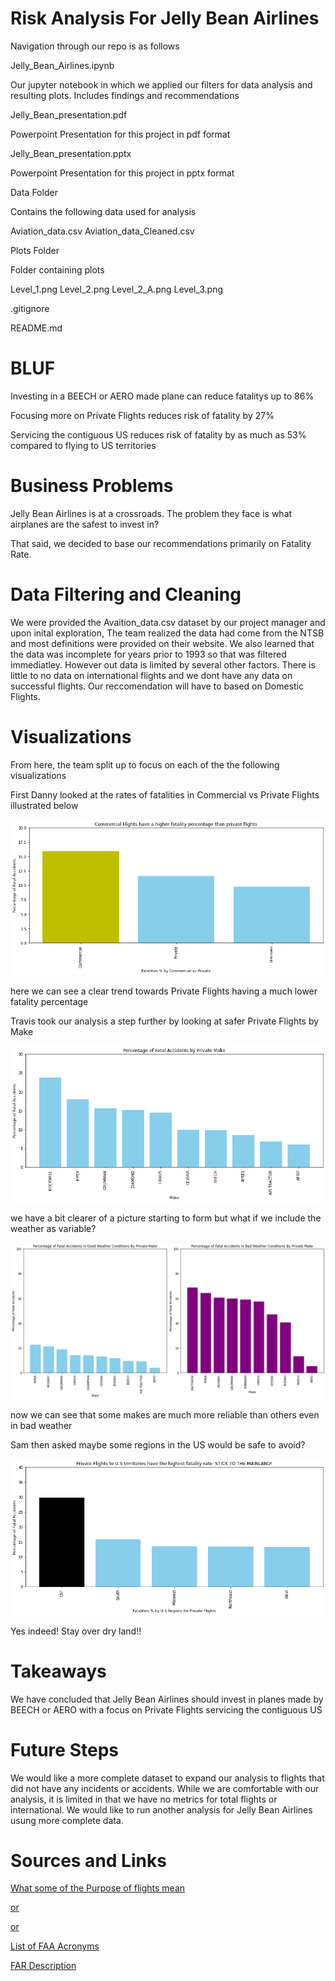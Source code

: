 # Risk Analysis For Jelly Bean Airlines

Navigation through our repo is as follows

Jelly_Bean_Airlines.ipynb

   Our jupyter notebook in which we applied our filters for data analysis and resulting plots. 
   Includes findings and recommendations

Jelly_Bean_presentation.pdf

   Powerpoint Presentation for this project in pdf format

Jelly_Bean_presentation.pptx

   Powerpoint Presentation for this project in pptx format

Data Folder

   Contains the following data used for analysis 

   Aviation_data.csv
   Aviation_data_Cleaned.csv

Plots Folder

   Folder containing plots
   
   Level_1.png
   Level_2.png
   Level_2_A.png 
   Level_3.png
   

.gitignore

README.md

# BLUF

Investing in a BEECH or AERO made plane can reduce fatalitys up to 86%

Focusing more on Private Flights reduces risk of fatality by 27%

Servicing the contiguous US reduces risk of fatality by as much as 53%
compared to flying to US territories


# Business Problems

Jelly Bean Airlines is at a crossroads. The problem they face is what airplanes are the safest to invest in? 

That said, we decided to base our recommendations primarily on Fatality Rate.


# Data Filtering and Cleaning

We were provided the Avaition_data.csv dataset by our project manager and
upon inital exploration, The team realized the data had come from the NTSB
and most definitions were provided on their website. We also learned that
the data was incomplete for years prior to 1993 so that was filtered immediatley.
However out data is limited by several other factors. There is little to no
data on international flights and we dont have any data on successful flights.
Our reccomendation will have to based on Domestic Flights. 


# Visualizations

From here, the team split up to focus on each of the the following visualizations

First Danny looked at the rates of fatalities in Commercial vs Private Flights illustrated below

![Level_1_Plot](plots/Level_1.png)

here we can see a clear trend towards Private Flights having a much lower fatality percentage



Travis took our analysis a step further by looking at safer Private Flights by Make

![Level_2_Plot](plots/Level_2.png)

we have a bit clearer of a picture starting to form but what if we include the weather as variable?

![Level_2_A_Plot](plots/Level_2_A.png)

now we can see that some makes are much more reliable than others even in bad weather


Sam then asked maybe some regions in the US would be safe to avoid?

![Level_3_Plot](plots/Level_3.png)

Yes indeed! Stay over dry land!! 



# Takeaways
We have concluded that Jelly Bean Airlines should invest in planes made by BEECH or AERO with a focus on Private Flights servicing the contiguous US

# Future Steps

We would like a more complete dataset to expand our analysis to flights that did not have any incidents or accidents.
While we are comfortable with our analysis, it is limited in that we have no metrics for total flights or international.
We would like to run another analysis for Jelly Bean Airlines usung more complete data.

# Sources and Links
[What some of the Purpose of flights mean](chrome-extension://efaidnbmnnnibpcajpcglclefindmkaj/https://www.ntsb.gov/safety/safety-studies/Documents/SS0101.pdf) 

[or](chrome-extension://efaidnbmnnnibpcajpcglclefindmkaj/https://www.faa.gov/sites/faa.gov/files/2022GASurvey-Appendix-B-Documents_04DEC2023V1.pdf) 

[or](chrome-extension://efaidnbmnnnibpcajpcglclefindmkaj/https://ia903102.us.archive.org/17/items/6560171-Survival-Flight-Accident-Report/6560171-Survival-Flight-Accident-Report.pdf)

[List of FAA Acronyms](https://www.proairpilot.com/faa-acronyms-list.html)

[FAR Description](https://www.ecfr.gov/current/title-14/chapter-I/subchapter-G)
